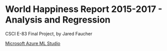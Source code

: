 # World Happiness Report 2015-2017 - Analysis and Regression

CSCI E-83 Final Project, by Jared Faucher

[Microsoft Azure ML Studio](https://gallery.azure.ai/Experiment/World-Happiness-Report-2015-2017-Regression)